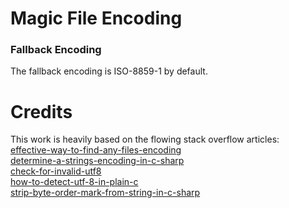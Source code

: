 # Magic File Encoding

### Fallback Encoding
The fallback encoding is ISO-8859-1 by default.

# Credits
This work is heavily based on the flowing stack overflow articles:<br>
[effective-way-to-find-any-files-encoding](https://stackoverflow.com/questions/3825390/effective-way-to-find-any-files-encoding) <br>
[determine-a-strings-encoding-in-c-sharp](https://stackoverflow.com/questions/1025332/determine-a-strings-encoding-in-c-sharp) <br>
[check-for-invalid-utf8](https://stackoverflow.com/questions/6555015/check-for-invalid-utf8) <br>
[how-to-detect-utf-8-in-plain-c](https://stackoverflow.com/questions/1031645/how-to-detect-utf-8-in-plain-c) <br>
[strip-byte-order-mark-from-string-in-c-sharp](https://stackoverflow.com/questions/1317700/strip-byte-order-mark-from-string-in-c-sharp)